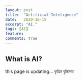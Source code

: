 ```yaml
---
layout: post
title:  "Artificial Inteligence"
date:   2020-10-15
excerpt: "AI."
tags: [AI]
feature: 
comments: true
---
```


## What is AI?

this page is updating...
কৃত্রিম বুদ্ধিমত্তা
